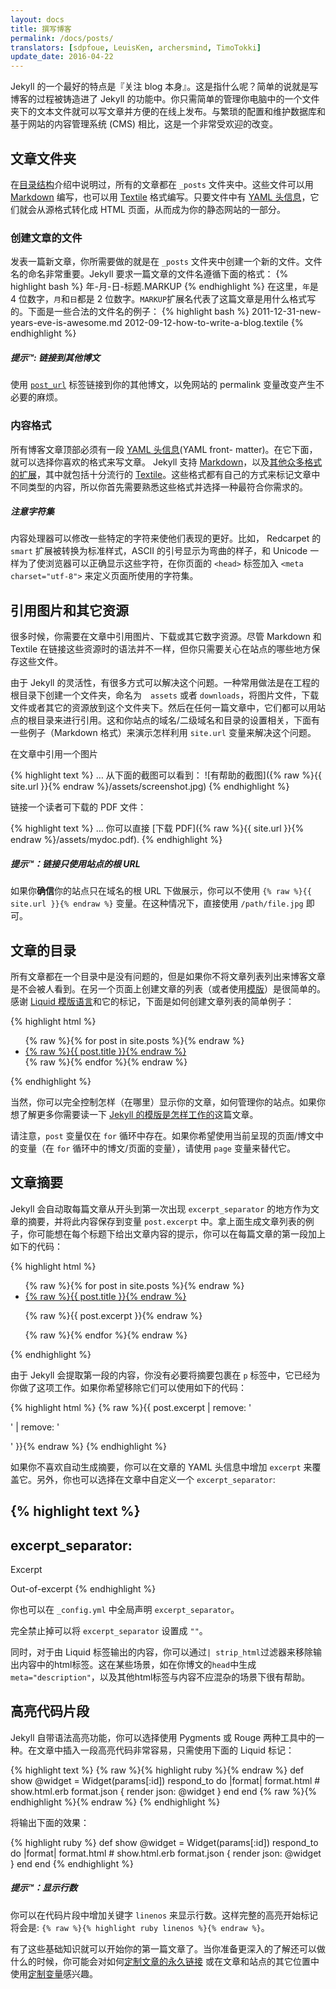 ```yaml
---
layout: docs
title: 撰写博客
permalink: /docs/posts/
translators: [sdpfoue, LeuisKen, archersmind, TimoTokki]
update_date: 2016-04-22
---
```


Jekyll 的一个最好的特点是『关注 blog 本身』。这是指什么呢？简单的说就是写博客的过程被铸造进了 Jekyll 的功能中。你只需简单的管理你电脑中的一个文件夹下的文本文件就可以写文章并方便的在线上发布。与繁琐的配置和维护数据库和基于网站的内容管理系统 (CMS) 相比，这是一个非常受欢迎的改变。

## 文章文件夹

在[目录结构](../structure/)介绍中说明过，所有的文章都在 `_posts` 文件夹中。这些文件可以用 [Markdown](http://daringfireball.net/projects/markdown/) 编写，也可以用 [Textile](http://textile.sitemonks.com/) 格式编写。只要文件中有 [YAML 头信息](../frontmatter/)，它们就会从源格式转化成 HTML 页面，从而成为你的静态网站的一部分。

### 创建文章的文件

发表一篇新文章，你所需要做的就是在 `_posts` 文件夹中创建一个新的文件。文件名的命名非常重要。Jekyll 要求一篇文章的文件名遵循下面的格式：
{% highlight bash %}
年-月-日-标题.MARKUP
{% endhighlight %} 
在这里，`年`是 4 位数字，`月`和`日`都是 2 位数字。`MARKUP`扩展名代表了这篇文章是用什么格式写的。下面是一些合法的文件名的例子：
{% highlight bash %}
2011-12-31-new-years-eve-is-awesome.md
2012-09-12-how-to-write-a-blog.textile
{% endhighlight %}

<div class="note">
  <h5>提示™: 链接到其他博文</h5>
  <p>
    使用 <code><a href="../templates/#post-url">post_url</a></code> 标签链接到你的其他博文，以免网站的 permalink 变量改变产生不必要的麻烦。
  </p>
</div>

### 内容格式

所有博客文章顶部必须有一段 [YAML 头信息](../frontmatter/)(YAML front- matter)。在它下面，就可以选择你喜欢的格式来写文章。 Jekyll 支持 [Markdown](http://daringfireball.net/projects/markdown/)，以及[其他众多格式的扩展](/docs/plugins/#converters-1)，其中就包括十分流行的 [Textile](http://redcloth.org/textile)。这些格式都有自己的方式来标记文章中不同类型的内容，所以你首先需要熟悉这些格式并选择一种最符合你需求的。

<div class="note info">
  <h5>注意字符集</h5>
  <p>
    内容处理器可以修改一些特定的字符来使他们表现的更好。比如， Redcarpet 的 <code>smart</code> 扩展被转换为标准样式，ASCII 的引号显示为弯曲的样子，和 Unicode 一样为了使浏览器可以正确显示这些字符，在你页面的 <code>&lt;head&gt;</code> 标签加入 <code>&lt;meta charset="utf-8"&gt;</code> 来定义页面所使用的字符集。
  </p>
</div>

## 引用图片和其它资源

很多时候，你需要在文章中引用图片、下载或其它数字资源。尽管 Markdown 和 Textile 在链接这些资源时的语法并不一样，但你只需要关心在站点的哪些地方保存这些文件。

由于 Jekyll 的灵活性，有很多方式可以解决这个问题。一种常用做法是在工程的根目录下创建一个文件夹，命名为　`assets` 或者 `downloads`，将图片文件，下载文件或者其它的资源放到这个文件夹下。然后在任何一篇文章中，它们都可以用站点的根目录来进行引用。这和你站点的域名/二级域名和目录的设置相关，下面有一些例子（Markdown 格式）来演示怎样利用 `site.url` 变量来解决这个问题。

在文章中引用一个图片

{% highlight text %}
… 从下面的截图可以看到：
![有帮助的截图]({% raw %}{{ site.url }}{% endraw %}/assets/screenshot.jpg)
{% endhighlight %}

链接一个读者可下载的 PDF 文件：

{% highlight text %}
… 你可以直接 [下载 PDF]({% raw %}{{ site.url }}{% endraw %}/assets/mydoc.pdf).
{% endhighlight %}

<div class="note">
  <h5>提示™：链接只使用站点的根 URL</h5>
  <p>
    如果你<strong>确信</strong>你的站点只在域名的根 URL 下做展示，你可以不使用 <code>{% raw %}{{ site.url }}{% endraw %}</code> 变量。在这种情况下，直接使用 <code>/path/file.jpg</code> 即可。
  </p>
</div>

## 文章的目录

所有文章都在一个目录中是没有问题的，但是如果你不将文章列表列出来博客文章是不会被人看到。在另一个页面上创建文章的列表（或者使用[模版](../templates/)）是很简单的。感谢 [Liquid 模版语言](https://docs.shopify.com/themes/liquid/basics)和它的标记，下面是如何创建文章列表的简单例子：

{% highlight html %}
<ul>
  {% raw %}{% for post in site.posts %}{% endraw %}
    <li>
      <a href="{% raw %}{{ post.url }}{% endraw %}">{% raw %}{{ post.title }}{% endraw %}</a>
    </li>
  {% raw %}{% endfor %}{% endraw %}
</ul>
{% endhighlight %}

当然，你可以完全控制怎样（在哪里）显示你的文章，如何管理你的站点。如果你想了解更多你需要读一下 [Jekyll 的模版是怎样工作的](../templates/)这篇文章。

请注意，`post` 变量仅在 `for` 循环中存在。如果你希望使用当前呈现的页面/博文中的变量（在 `for` 循环中的博文/页面的变量），请使用 `page` 变量来替代它。

## 文章摘要

Jekyll 会自动取每篇文章从开头到第一次出现 `excerpt_separator` 的地方作为文章的摘要，并将此内容保存到变量 `post.excerpt` 中。拿上面生成文章列表的例子，你可能想在每个标题下给出文章内容的提示，你可以在每篇文章的第一段加上如下的代码：

{% highlight html %}
<ul>
  {% raw %}{% for post in site.posts %}{% endraw %}
    <li>
      <a href="{% raw %}{{ post.url }}{% endraw %}">{% raw %}{{ post.title }}{% endraw %}</a>
      <p>{% raw %}{{ post.excerpt }}{% endraw %}</p>
    </li>
  {% raw %}{% endfor %}{% endraw %}
</ul>
{% endhighlight %}

由于 Jekyll 会提取第一段的内容，你没有必要将摘要包裹在 `p` 标签中，它已经为你做了这项工作。如果你希望移除它们可以使用如下的代码：

{% highlight html %}
{% raw %}{{ post.excerpt | remove: '<p>' | remove: '</p>' }}{% endraw %}
{% endhighlight %}

如果你不喜欢自动生成摘要，你可以在文章的 YAML 头信息中增加 `excerpt` 来覆盖它。另外，你也可以选择在文章中自定义一个 `excerpt_separator`:

{% highlight text %}
---
excerpt_separator: <!--more-->
---

Excerpt
<!--more-->
Out-of-excerpt
{% endhighlight %}

你也可以在 `_config.yml` 中全局声明 `excerpt_separator`。

完全禁止掉可以将 `excerpt_separator` 设置成 `""`。

同时，对于由 Liquid 标签输出的内容，你可以通过`| strip_html`过滤器来移除输出内容中的html标签。这在某些场景，如在你博文的`head`中生成`meta="description"`，以及其他html标签与内容不应混杂的场景下很有帮助。

## 高亮代码片段

Jekyll 自带语法高亮功能，你可以选择使用 Pygments 或 Rouge 两种工具中的一种。在文章中插入一段高亮代码非常容易，只需使用下面的 Liquid 标记：

{% highlight text %}
{% raw %}{% highlight ruby %}{% endraw %}
def show
  @widget = Widget(params[:id])
  respond_to do |format|
    format.html # show.html.erb
    format.json { render json: @widget }
  end
end
{% raw %}{% endhighlight %}{% endraw %}
{% endhighlight %}

将输出下面的效果：

{% highlight ruby %}
def show
  @widget = Widget(params[:id])
  respond_to do |format|
    format.html # show.html.erb
    format.json { render json: @widget }
  end
end
{% endhighlight %}

<div class="note">
  <h5>提示™：显示行数</h5>
  <p>
    你可以在代码片段中增加关键字 <code>linenos</code> 来显示行数。这样完整的高亮开始标记将会是: <code>{% raw %}{% highlight ruby linenos %}{% endraw %}</code>。
  </p>
</div>

有了这些基础知识就可以开始你的第一篇文章了。当你准备更深入的了解还可以做什么的时候，你可能会对如何[定制文章的永久链接](../permalinks/) 或在文章和站点的其它位置中使用[定制变量](../variables/)感兴趣。
